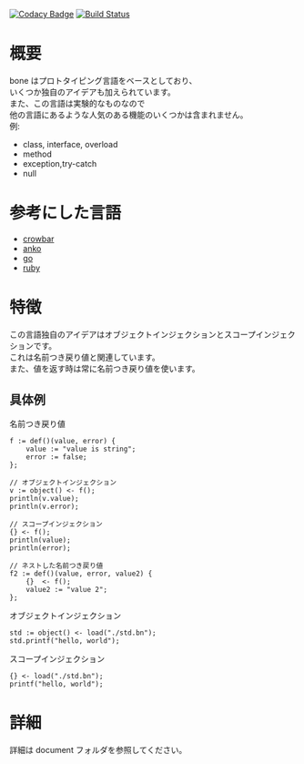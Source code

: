 [![Codacy Badge](https://api.codacy.com/project/badge/Grade/6561b890c2ab43d3a6eef9e77f23d39a)](https://app.codacy.com/app/desktopgame/bone?utm_source=github.com&utm_medium=referral&utm_content=desktopgame/bone&utm_campaign=Badge_Grade_Dashboard)
[![Build Status](https://travis-ci.org/desktopgame/bone.svg?branch=master)](https://travis-ci.org/desktopgame/bone)

# 概要

bone はプロトタイピング言語をベースとしており、  
いくつか独自のアイデアも加えられています。  
また、この言語は実験的なものなので  
他の言語にあるような人気のある機能のいくつかは含まれません。  
例:

- class, interface, overload
- method
- exception,try-catch
- null

# 参考にした言語

- [crowbar](http://kmaebashi.com/programmer/devlang/crowbar.html)
- [anko](https://github.com/mattn/anko)
- [go](https://github.com/golang/go)
- [ruby](https://github.com/ruby/ruby)

# 特徴

この言語独自のアイデアはオブジェクトインジェクションとスコープインジェクションです。  
これは名前つき戻り値と関連しています。  
また、値を返す時は常に名前つき戻り値を使います。

## 具体例

名前つき戻り値

```
f := def()(value, error) {
    value := "value is string";
    error := false;
};

// オブジェクトインジェクション
v := object() <- f();
println(v.value);
println(v.error);

// スコープインジェクション
{} <- f();
println(value);
println(error);

// ネストした名前つき戻り値
f2 := def()(value, error, value2) {
    {}  <- f();
    value2 := "value 2";
};
```

オブジェクトインジェクション

```
std := object() <- load("./std.bn");
std.printf("hello, world");
```

スコープインジェクション

```
{} <- load("./std.bn");
printf("hello, world");
```

# 詳細

詳細は document フォルダを参照してください。
